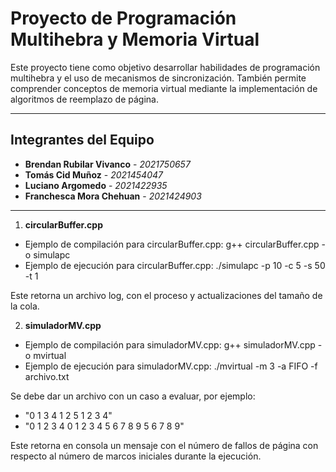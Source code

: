 # **Proyecto de Programación Multihebra y Memoria Virtual** 
Este proyecto tiene como objetivo desarrollar habilidades de programación multihebra y el uso de
mecanismos de sincronización. También permite comprender conceptos de memoria virtual mediante
la implementación de algoritmos de reemplazo de página.

---

## **Integrantes del Equipo**  

- **Brendan Rubilar Vivanco** - *2021750657*  
- **Tomás Cid Muñoz** - *2021454047*  
- **Luciano Argomedo** - *2021422935*  
- **Franchesca Mora Chehuan** - *2021424903*  

---
1. **circularBuffer.cpp**
- Ejemplo de compilación para circularBuffer.cpp: g++ circularBuffer.cpp -o simulapc
- Ejemplo de ejecución para circularBuffer.cpp: ./simulapc -p 10 -c 5 -s 50 -t 1
  
Este retorna un archivo log, con el proceso y actualizaciones del tamaño de la cola.

2. **simuladorMV.cpp**
- Ejemplo de compilación para simuladorMV.cpp: g++ simuladorMV.cpp -o mvirtual
- Ejemplo de ejecución para simuladorMV.cpp: ./mvirtual -m 3 -a FIFO -f archivo.txt
  
Se debe dar un archivo con un caso a evaluar, por ejemplo:

- "0 1 3 4 1 2 5 1 2 3 4"
- "0 1 2 3 4 0 1 2 3 4 5 6 7 8 9 5 6 7 8 9"

Este retorna en consola un mensaje con el número de fallos de página con respecto al número de marcos iniciales durante la ejecución.

